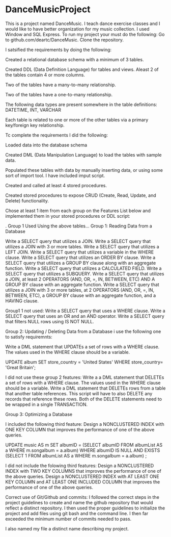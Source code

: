 # DanceMusicProject
This is a  project named DanceMusic.  I teach dance exercise classes and  I would like to have better organization for my music collection.   I used Window and SQL Express.   To run my project your must do the following: Go to github.com/deartc/DanceMusic.  Clone the repository.  


I satsified the requirements by doing the following:

Created a relational database schema with a minimum of 3 tables.

Created DDL (Data Definition Language) for tables and views. Aleast 2 of the tables  contain 4 or more columns.

Two of the tables  have a many-to-many relationship.


Two of the tables  have a one-to-many relationship.


The following data types are present somewhere in the table definitions: DATETIME, INT, VARCHAR


Each table is related to one or more of the other tables via a primary key/foreign key relationship.

Tc complete the requirements I did the following:

Loaded data into the database schema


Created DML (Data Manipulation Language) to load the tables with sample data.


Populated these tables with data by manually inserting data, or using some sort of import tool.  I have included imput script. 


Created and called at least 4 stored procedures.



Created stored procedures to expose CRUD (Create, Read, Update, and Delete) functionality.


Chose at least 1 item from each group on the Features List below and implemented them in your stored procedures or DDL script:

.
 Group 1  Used 
Using the above tables...
Group 1: Reading Data from a Database

Write a  SELECT query that utilizes a JOIN.
Write a  SELECT query that utilizes a JOIN with 3 or more tables.
Write a  SELECT query that utilizes a LEFT JOIN.
Write a  SELECT query that utilizes a variable in the WHERE clause.
Write a  SELECT query that utilizes an ORDER BY clause.
Write a  SELECT query that utilizes a GROUP BY clause along with an aggregate function.
Write a SELECT query that utilizes a CALCULATED FIELD.
Write a SELECT query that utilizes a SUBQUERY.
Write a SELECT query that utilizes a JOIN, at least 2 OPERATORS (AND, OR, =, IN, BETWEEN, ETC) AND A GROUP BY clause with an aggregate function.
Write a SELECT query that utilizes a JOIN with 3 or more tables, at 2 OPERATORS (AND, OR, =, IN, BETWEEN, ETC), a GROUP BY clause with an aggregate function, and a HAVING clause.



Group1 1 not used:
Write a SELECT query that uses a WHERE clause.
Write a  SELECT query that uses an OR and an AND operator.
Write a  SELECT query that filters NULL rows using IS NOT NULL.







Group 2: Updating / Deleting Data from a Database  i use the following one to satisfy requiremnts:

Write a DML statement that UPDATEs a set of rows with a WHERE clause. The values used in the WHERE clause should be a variable.


UPDATE album
SET store_country = 'United States'
WHERE store_country= 'Great Britain';


I did not use these group 2 features:
Write a a DML statement that DELETEs a set of rows with a WHERE clause. The values used in the WHERE clause should be a variable.
Write a DML statement that DELETEs rows from a table that another table references. This script will have to also DELETE any records that reference these rows. Both of the DELETE statements need to be wrapped in a single TRANSACTION.






Group 3: Optimizing a Database

I included the following third feature:   Design a NONCLUSTERED INDEX with ONE KEY COLUMN that improves the performance of one of the above queries.

UPDATE music AS m
SET albumID = (SELECT albumID FROM albumList AS a WHERE m.songalbum = a.album) 
WHERE albumID IS NULL
  AND EXISTS (SELECT 1 FROM albumList AS a WHERE m.songalbum = a.album) ; 



I did not include the folowing third features:
Design a NONCLUSTERED INDEX with TWO KEY COLUMNS that improves the performance of one of the above queries.
Design a NONCLUSTERED INDEX with AT LEAST ONE KEY COLUMN and AT LEAST ONE INCLUDED COLUMN that improves the performance of one of the above queries.


Correct use of Git/Github and commits: I followed the correct steps in the project guidelines to create and name the github repository that would reflect a distinct repository. I then used the proper guidelines to initialize the project and add files using git bash and the command line. I then far exceeded the minimum number of commits needed to pass.

I also named my file a distinct name describing my project.




